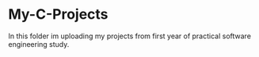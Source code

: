 # My-C-Projects

In this folder im uploading my projects from first year of practical software engineering study.
